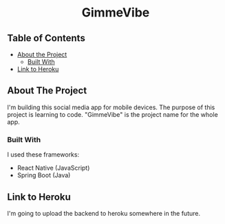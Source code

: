 <h1 align="center">GimmeVibe</h1>



<!-- TABLE OF CONTENTS -->
## Table of Contents

* [About the Project](#about-the-project)
  * [Built With](#built-with)
* [Link to Heroku](#heroku-link)




<!-- ABOUT THE PROJECT -->
## About The Project

I'm building this social media app for mobile devices. The purpose of this project is learning to code. "GimmeVibe" is the project name for the whole app.

### Built With
I used these frameworks:
  * React Native (JavaScript)
  * Spring Boot (Java)
 
## Link to Heroku
I'm going to upload the backend to heroku somewhere in the future.
